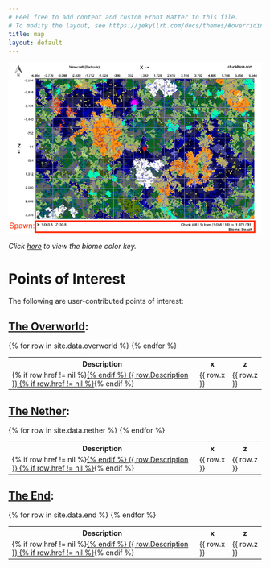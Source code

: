 ```yaml
---
# Feel free to add content and custom Front Matter to this file.
# To modify the layout, see https://jekyllrb.com/docs/themes/#overriding-theme-defaults
title: map
layout: default
---
```


![Biome Map](images/biomes_3.png)

_Click [here](images/biome_key.png) to view the biome color key._

# Points of Interest

The following are user-contributed points of interest:

## [The Overworld](https://github.com/mb243/the-space-between-blocks/blob/master/_data/overworld.csv):
<table>
<tr><th>Description</th><th>x</th><th>z</th></tr>
{% for row in site.data.overworld %}
  <tr>
      <td>
      {% if row.href != nil %}<a href="{{ row.href }}">{% endif %}
      {{ row.Description }}
      {% if row.href != nil %}</a>{% endif %}
      </td> <td> {{ row.x }} </td> <td> {{ row.z }} </td>
  </tr>
{% endfor %}
</table>

## [The Nether](https://github.com/mb243/the-space-between-blocks/blob/master/_data/nether.csv):
<table>
<tr><th>Description</th><th>x</th><th>z</th></tr>
{% for row in site.data.nether %}
  <tr>
      <td>
      {% if row.href != nil %}<a href="{{ row.href }}">{% endif %}
      {{ row.Description }}
      {% if row.href != nil %}</a>{% endif %}
      </td> <td> {{ row.x }} </td> <td> {{ row.z }} </td>
  </tr>
{% endfor %}
</table>

## [The End](https://github.com/mb243/the-space-between-blocks/blob/master/_data/end.csv):
<table>
<tr><th>Description</th><th>x</th><th>z</th></tr>
{% for row in site.data.end %}
  <tr>
      <td>
      {% if row.href != nil %}<a href="{{ row.href }}">{% endif %}
      {{ row.Description }}
      {% if row.href != nil %}</a>{% endif %}
      </td> <td> {{ row.x }} </td> <td> {{ row.z }} </td>
  </tr>
{% endfor %}
</table>
